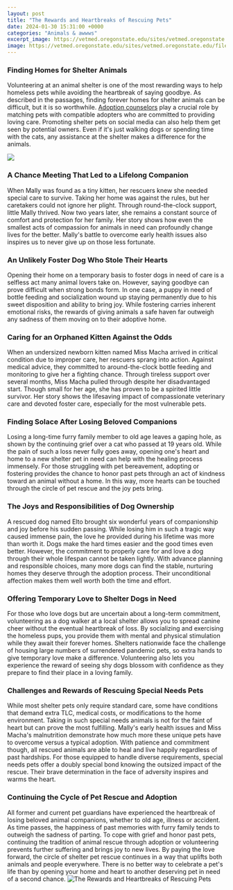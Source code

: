 ```yaml
---
layout: post
title: "The Rewards and Heartbreaks of Rescuing Pets"
date: 2024-01-30 15:31:00 +0000
categories: "Animals & awwws"
excerpt_image: https://vetmed.oregonstate.edu/sites/vetmed.oregonstate.edu/files/feature-story/rescue.jpg
image: https://vetmed.oregonstate.edu/sites/vetmed.oregonstate.edu/files/feature-story/rescue.jpg
---
```


### Finding Homes for Shelter Animals
Volunteering at an animal shelter is one of the most rewarding ways to help homeless pets while avoiding the heartbreak of saying goodbye. As described in the passages, finding forever homes for shelter animals can be difficult, but it is so worthwhile. [Adoption counselors](https://yt.io.vn/collection/alday) play a crucial role by matching pets with compatible adopters who are committed to providing loving care. Promoting shelter pets on social media can also help them get seen by potential owners. Even if it's just walking dogs or spending time with the cats, any assistance at the shelter makes a difference for the animals.

![](https://www.petrescueblog.com/wp-content/uploads/2020/12/Rescuing-a-Dog.jpg)
### A Chance Meeting That Led to a Lifelong Companion 
When Mally was found as a tiny kitten, her rescuers knew she needed special care to survive. Taking her home was against the rules, but her caretakers could not ignore her plight. Through round-the-clock support, little Mally thrived. Now two years later, she remains a constant source of comfort and protection for her family. Her story shows how even the smallest acts of compassion for animals in need can profoundly change lives for the better. Mally's battle to overcome early health issues also inspires us to never give up on those less fortunate.
### An Unlikely Foster Dog Who Stole Their Hearts
Opening their home on a temporary basis to foster dogs in need of care is a selfless act many animal lovers take on. However, saying goodbye can prove difficult when strong bonds form. In one case, a puppy in need of bottle feeding and socialization wound up staying permanently due to his sweet disposition and ability to bring joy. While fostering carries inherent emotional risks, the rewards of giving animals a safe haven far outweigh any sadness of them moving on to their adoptive home.
### Caring for an Orphaned Kitten Against the Odds  
When an undersized newborn kitten named Miss Macha arrived in critical condition due to improper care, her rescuers sprang into action. Against medical advice, they committed to around-the-clock bottle feeding and monitoring to give her a fighting chance. Through tireless support over several months, Miss Macha pulled through despite her disadvantaged start. Though small for her age, she has proven to be a spirited little survivor. Her story shows the lifesaving impact of compassionate veterinary care and devoted foster care, especially for the most vulnerable pets.
### Finding Solace After Losing Beloved Companions
Losing a long-time furry family member to old age leaves a gaping hole, as shown by the continuing grief over a cat who passed at 19 years old. While the pain of such a loss never fully goes away, opening one's heart and home to a new shelter pet in need can help with the healing process immensely. For those struggling with pet bereavement, adopting or fostering provides the chance to honor past pets through an act of kindness toward an animal without a home. In this way, more hearts can be touched through the circle of pet rescue and the joy pets bring.
### The Joys and Responsibilities of Dog Ownership
A rescued dog named Elto brought six wonderful years of companionship and joy before his sudden passing. While losing him in such a tragic way caused immense pain, the love he provided during his lifetime was more than worth it. Dogs make the hard times easier and the good times even better. However, the commitment to properly care for and love a dog through their whole lifespan cannot be taken lightly. With advance planning and responsible choices, many more dogs can find the stable, nurturing homes they deserve through the adoption process. Their unconditional affection makes them well worth both the time and effort.
### Offering Temporary Love to Shelter Dogs in Need  
For those who love dogs but are uncertain about a long-term commitment, volunteering as a dog walker at a local shelter allows you to spread canine cheer without the eventual heartbreak of loss. By socializing and exercising the homeless pups, you provide them with mental and physical stimulation while they await their forever homes. Shelters nationwide face the challenge of housing large numbers of surrendered pandemic pets, so extra hands to give temporary love make a difference. Volunteering also lets you experience the reward of seeing shy dogs blossom with confidence as they prepare to find their place in a loving family.
### Challenges and Rewards of Rescuing Special Needs Pets
While most shelter pets only require standard care, some have conditions that demand extra TLC, medical costs, or modifications to the home environment. Taking in such special needs animals is not for the faint of heart but can prove the most fulfilling. Mally's early health issues and Miss Macha's malnutrition demonstrate how much more these unique pets have to overcome versus a typical adoption. With patience and commitment though, all rescued animals are able to heal and live happily regardless of past hardships. For those equipped to handle diverse requirements, special needs pets offer a doubly special bond knowing the outsized impact of the rescue. Their brave determination in the face of adversity inspires and warms the heart.
### Continuing the Cycle of Pet Rescue and Adoption
All former and current pet guardians have experienced the heartbreak of losing beloved animal companions, whether to old age, illness or accident. As time passes, the happiness of past memories with furry family tends to outweigh the sadness of parting. To cope with grief and honor past pets, continuing the tradition of animal rescue through adoption or volunteering prevents further suffering and brings joy to new lives. By paying the love forward, the circle of shelter pet rescue continues in a way that uplifts both animals and people everywhere. There is no better way to celebrate a pet's life than by opening your home and heart to another deserving pet in need of a second chance.
![The Rewards and Heartbreaks of Rescuing Pets](https://vetmed.oregonstate.edu/sites/vetmed.oregonstate.edu/files/feature-story/rescue.jpg)